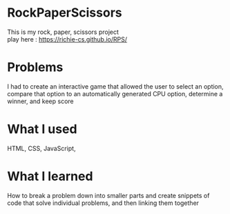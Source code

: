 # RockPaperScissors
This is my rock, paper, scissors project
<br>
play here : https://richie-cs.github.io/RPS/

# Problems
I had to create an interactive game that allowed the user to select an option, compare that option to an automatically generated CPU option, determine a winner, and keep score

# What I used
HTML, CSS, JavaScript, 

# What I learned
How to break a problem down into smaller parts and create snippets of code that solve individual problems, and then linking them together
